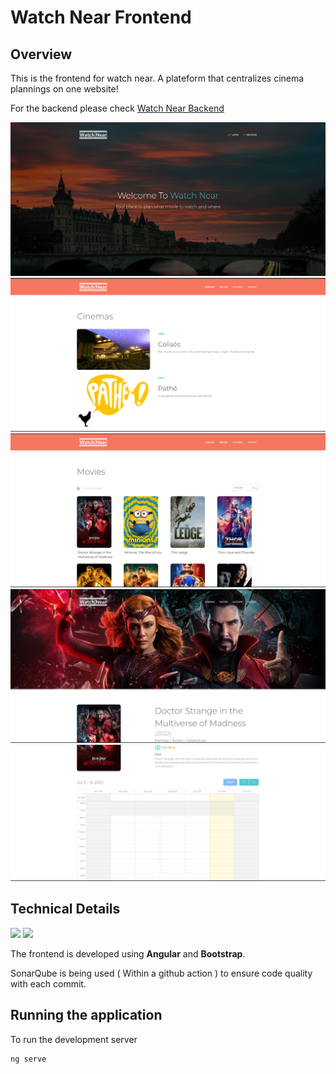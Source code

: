 # Watch Near Frontend

## Overview 

This is the frontend for watch near. A plateform that centralizes cinema plannings on one website!

For the backend please check [Watch Near Backend](https://github.com/Saief1999/web-project-gl4-back)


![Landing](./resources/landing.png)
![Cinemas](./resources/cinemas.png)
![Movies](./resources/movies.png)
![Movie1](./resources/movie1.png)
![Movie2](./resources/movie2.png)


## Technical Details

<div style="align-items:center">
  <img width="30" src="https://upload.wikimedia.org/wikipedia/commons/thumb/c/cf/Angular_full_color_logo.svg/2048px-Angular_full_color_logo.svg.png">
  <img width="32" src="https://upload.wikimedia.org/wikipedia/commons/thumb/b/b2/Bootstrap_logo.svg/512px-Bootstrap_logo.svg.png">
</div>

The frontend is developed using **Angular** and **Bootstrap**. 

SonarQube is being used ( Within a github action ) to ensure code quality with each commit.

## Running the application 

To run the development server

```bash
ng serve
```